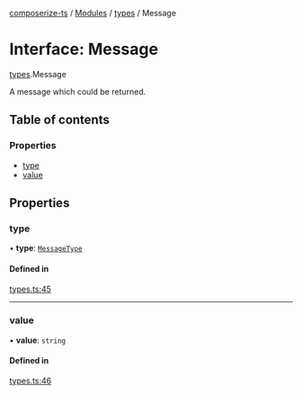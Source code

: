 [composerize-ts](../README.md) / [Modules](../modules.md) / [types](../modules/types.md) / Message

# Interface: Message

[types](../modules/types.md).Message

A message which could be returned.

## Table of contents

### Properties

- [type](types.Message.md#type)
- [value](types.Message.md#value)

## Properties

### type

• **type**: [`MessageType`](../enums/types.MessageType.md)

#### Defined in

[types.ts:45](https://github.com/cgoIT/composerize-ts/blob/82c143a/src/types.ts#L45)

___

### value

• **value**: `string`

#### Defined in

[types.ts:46](https://github.com/cgoIT/composerize-ts/blob/82c143a/src/types.ts#L46)
